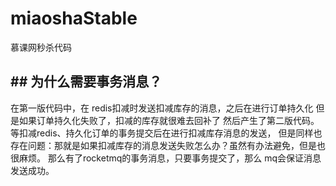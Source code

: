 # miaoshaStable
慕课网秒杀代码

## ## 为什么需要事务消息？
在第一版代码中，在 redis扣减时发送扣减库存的消息，之后在进行订单持久化
但是如果订单持久化失败了，扣减的库存就很难去回补了
然后产生了第二版代码。等扣减redis、持久化订单的事务提交后在进行扣减库存消息的发送，
但是同样也存在问题：那就是如果扣减库存的消息发送失败怎么办？虽然有办法避免，但是也很麻烦。
那么有了rocketmq的事务消息，只要事务提交了，那么 mq会保证消息发送成功。